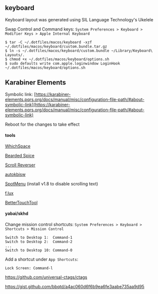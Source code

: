 ## keyboard

Keyboard layout was generated using SIL Language Technology's Ukelele

Swap Control and Command keys: `System Preferences > Keyboard > Modifier Keys > Apple Internal Keyboard`

```
$ tar -C ~/.dotfiles/macos/keyboard -xzf ~/.dotfiles/macos/keyboard/custom.bundle.tar.gz
$ ln -s ~/.dotfiles/macos/keyboard/custom.bundle ~/Library/Keyboard\ Layouts/.
$ chmod +x ~/.dotfiles/macos/keyboard/options.sh
$ sudo defaults write com.apple.loginwindow LoginHook ~/.dotfiles/macos/keyboard/options.sh
```

## Karabiner Elements

Symbolic link: [https://karabiner-elements.pqrs.org/docs/manual/misc/configuration-file-path/#about-symbolic-link](https://karabiner-elements.pqrs.org/docs/manual/misc/configuration-file-path/#about-symbolic-link)

Reboot for the changes to take effect

#### tools

[WhichSpace](https://github.com/gechr/WhichSpace)

[Bearded Spice](https://github.com/beardedspice/beardedspice)

[Scroll Reverser](https://github.com/pilotmoon/Scroll-Reverser)

[autokbisw](https://github.com/jeantil/autokbisw)

[SpotMenu](https://github.com/kmikiy/SpotMenu) (install v1.8 to disable scrolling text)

[f.lux](https://justgetflux.com)

[BetterTouchTool](https://folivora.ai/)

#### yabai/skhd

Change mission control shortcuts: `System Preferences > Keyboard > Shortcuts > Mission Control`

```
Switch to Desktop 1:  Command-1
Switch to Desktop 2:  Command-2
...
Switch to Desktop 10: Command-0
```

Add a shortcut under `App Shortcuts`:
```
Lock Screen: Command-l
```

https://github.com/universal-ctags/ctags

https://gist.github.com/bbqtd/a4ac060d6f6b9ea6fe3aabe735aa9d95
